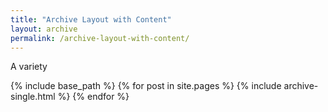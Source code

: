 ```yaml
---
title: "Archive Layout with Content"
layout: archive
permalink: /archive-layout-with-content/
---
```


A variety 

{% include base_path %}
{% for post in site.pages %}
{% include archive-single.html %}
{% endfor %}